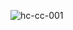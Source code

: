 ![hc-cc-001](https://user-images.githubusercontent.com/114237174/206858212-1b589898-c8fe-487f-a549-9047e9cfbec0.png)
